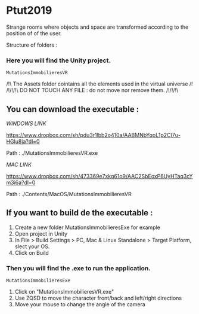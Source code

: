 # Ptut2019
Strange rooms where objects and space are transformed according to the position of of the user.

Structure of folders :

### Here you will find the Unity project.

    MutationsImmobilieresVR
    
/!\ The Assets folder cointains all the elements used in the virtual universe /!\
/!\/!\/!\  DO NOT TOUCH ANY FILE : do not move nor remove them. /!\/!\/!\

## You can download the executable :
*WINDOWS LINK*

https://www.dropbox.com/sh/pdu3r1lbb2o410a/AABMNbYqoL1p2CI7u-HGlu8ja?dl=0

Path : ./MutationsImmobilieresVR.exe

*MAC LINK*

https://www.dropbox.com/sh/473369e7xkq61o9/AAC2SbEoxP6UyHTaq3cYm3i6a?dl=0

Path : ./Contents/MacOS/MutationsImmobilieresVR


## If you want to build de the executable : 

1. Create a new folder  MutationsImmobilieresExe for example
2. Open project in Unity
3. In File > Build Settings > PC, Mac & Linux Standalone > Target Platform, slect your OS.
4. Click on Build

### Then you will find the .exe to run the application.

    MutationsImmobilieresExe
   
1. Click on "MutationsImmobilieresVR.exe"
2. Use ZQSD to move the character front/back and left/right directions
3. Move your mouse to change the angle of the camera

